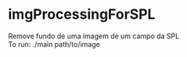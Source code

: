 # imgProcessingForSPL
Remove fundo de uma imagem de um campo da SPL \
To run:
    ./main path/to/image

